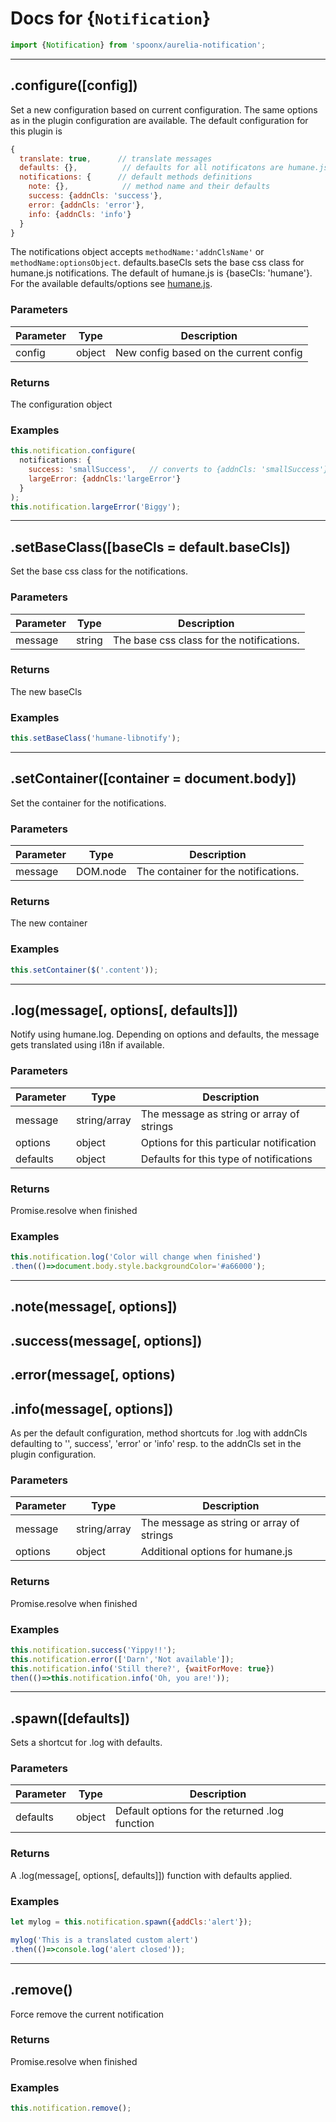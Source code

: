 # Docs for {`Notification`}

```javascript
import {Notification} from 'spoonx/aurelia-notification';
```

----------

## .configure([config])

Set a new configuration based on current configuration. The same options as in the plugin configuration are available. The default configuration for this plugin is

```javascript
{
  translate: true,      // translate messages
  defaults: {},          // defaults for all notificatons are humane.js defaults
  notifications: {      // default methods definitions
    note: {},            // method name and their defaults
    success: {addnCls: 'success'},
    error: {addnCls: 'error'},
    info: {addnCls: 'info'}
  }
}
```

The notifications object accepts `methodName:'addnClsName'` or `methodName:optionsObject`. defaults.baseCls sets the base css class for humane.js notifications. The default of humane.js is {baseCls: 'humane'}. For the available defaults/options see [humane.js](http://wavded.github.io/humane-js/).

### Parameters

| Parameter | Type   | Description                            |
| --------- | ------ | -------------------------------------- |
| config    | object | New config based on the current config |

### Returns

The configuration object

### Examples

```javascript
this.notification.configure(
  notifications: {
    success: 'smallSuccess',   // converts to {addnCls: 'smallSuccess'}
    largeError: {addnCls:'largeError'}
  }
);
this.notification.largeError('Biggy');
```

----------

## .setBaseClass([baseCls = default.baseCls])

Set the base css class for the notifications.

### Parameters

| Parameter | Type   | Description                               |
| --------- | ------ | ----------------------------------------- |
| message   | string | The base css class for the notifications. |

### Returns

The new baseCls

### Examples

```javascript
this.setBaseClass('humane-libnotify');
```

----------

## .setContainer([container = document.body])

Set the container for the notifications.

### Parameters

| Parameter | Type     | Description                          |
| --------- | -------- | ------------------------------------ |
| message   | DOM.node | The container for the notifications. |

### Returns

The new container

### Examples

```javascript
this.setContainer($('.content'));
```

----------

## .log(message\[, options[, defaults]])

Notify using humane.log. Depending on options and defaults, the message gets translated using i18n if available.

### Parameters

| Parameter | Type         | Description                               |
| --------- | ------------ | ----------------------------------------- |
| message   | string/array | The message as string or array of strings |
| options   | object       | Options for this particular notification  |
| defaults  | object       | Defaults for this type of notifications   |

### Returns

Promise.resolve when finished

### Examples

```javascript
this.notification.log('Color will change when finished')
.then(()=>document.body.style.backgroundColor='#a66000');
```

----------

## .note(message[, options])

## .success(message[, options])

## .error(message\[, options)

## .info(message[, options])

As per the default configuration, method shortcuts for .log with addnCls defaulting to '', success', 'error' or 'info' resp. to the addnCls set in the plugin configuration.

### Parameters

| Parameter | Type         | Description                               |
| --------- | ------------ | ----------------------------------------- |
| message   | string/array | The message as string or array of strings |
| options   | object       | Additional options for humane.js          |

### Returns

Promise.resolve when finished

### Examples

```javascript
this.notification.success('Yippy!!');
this.notification.error(['Darn','Not available']);
this.notification.info('Still there?', {waitForMove: true})
then(()=>this.notification.info('Oh, you are!'));
```

----------

## .spawn([defaults])

Sets a shortcut for .log with defaults.

### Parameters

| Parameter | Type   | Description                                    |
| --------- | ------ | ---------------------------------------------- |
| defaults  | object | Default options for the returned .log function |

### Returns

A .log(message\[, options[, defaults]]) function with defaults applied.

### Examples

```javascript
let mylog = this.notification.spawn({addCls:'alert'});

mylog('This is a translated custom alert')
.then(()=>console.log('alert closed'));
```

----------

## .remove()

Force remove the current notification

### Returns

Promise.resolve when finished

### Examples

```javascript
this.notification.remove();
```
